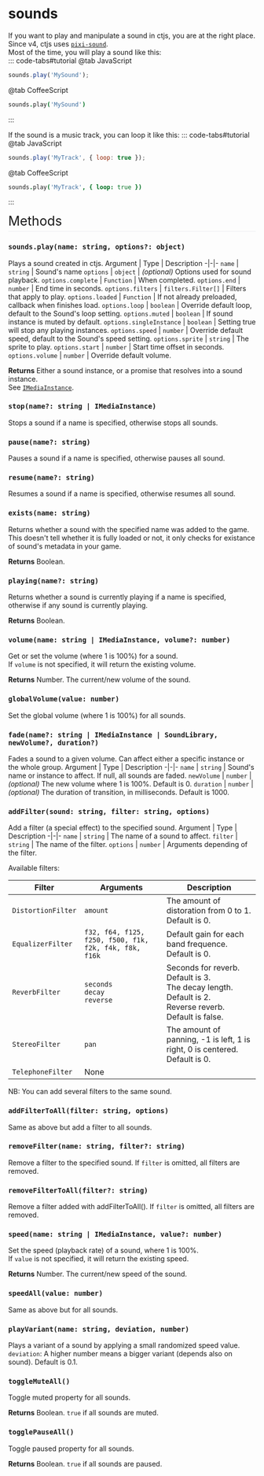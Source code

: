 # sounds

If you want to play and manipulate a sound in ctjs, you are at the right place.  
Since v4, ctjs uses [`pixi-sound`](https://pixijs.io/sound/examples/).  
Most of the time, you will play a sound like this:  
::: code-tabs#tutorial
@tab JavaScript
```js
sounds.play('MySound');
```
@tab CoffeeScript
```coffee
sounds.play('MySound')
```
:::

If the sound is a music track, you can loop it like this:
::: code-tabs#tutorial
@tab JavaScript
```js
sounds.play('MyTrack', { loop: true });
```
@tab CoffeeScript
```coffee
sounds.play('MyTrack', { loop: true })
```
:::

<p style="font-size: 1.65rem; border-bottom: 1px solid #eaecef; margin-top: calc(0.5rem - var(--navbar-height)); margin-bottom: 0.3rem; padding-top: calc(1rem + var(--navbar-height)); padding-bottom: 0.3rem;">Methods</p>

### `sounds.play(name: string, options?: object)`

Plays a sound created in ctjs.
Argument | Type | Description
-|-|-
`name` | `string` | Sound's name
`options` | `object` | *(optional)* Options used for sound playback.
`options.complete` | `Function` | When completed.
`options.end` | `number` | End time in seconds.
`options.filters` | `filters.Filter[]` | Filters that apply to play.
`options.loaded` | `Function` | If not already preloaded, callback when finishes load.
`options.loop` | `boolean` | Override default loop, default to the Sound's loop setting.
`options.muted` | `boolean` | If sound instance is muted by default.
`options.singleInstance` | `boolean` | Setting true will stop any playing instances.
`options.speed` | `number` | Override default speed, default to the Sound's speed setting.
`options.sprite` | `string` | The sprite to play.
`options.start` | `number` | Start time offset in seconds.
`options.volume` | `number` | Override default volume.

**Returns** Either a sound instance, or a promise that resolves into a sound instance.  
See [`IMediaInstance`](https://pixijs.io/sound/docs/IMediaInstance.html).

### `stop(name?: string | IMediaInstance)`

Stops a sound if a name is specified, otherwise stops all sounds.

### `pause(name?: string)`

Pauses a sound if a name is specified, otherwise pauses all sound.

### `resume(name?: string)`

Resumes a sound if a name is specified, otherwise resumes all sound.

### `exists(name: string)`

Returns whether a sound with the specified name was added to the game.  
This doesn't tell whether it is fully loaded or not, it only checks for existance of sound's metadata in your game.

**Returns** Boolean.

### `playing(name?: string)`

Returns whether a sound is currently playing if a name is specified, otherwise if any sound is currently playing.

**Returns** Boolean.

### `volume(name: string | IMediaInstance, volume?: number)`

Get or set the volume (where 1 is 100%) for a sound.  
If `volume` is not specified, it will return the existing volume.

**Returns** Number. The current/new volume of the sound.

### `globalVolume(value: number)`

Set the global volume (where 1 is 100%) for all sounds.

### `fade(name?: string | IMediaInstance | SoundLibrary, newVolume?, duration?)`

Fades a sound to a given volume. Can affect either a specific instance or the whole group.
Argument | Type | Description
-|-|-
`name` | `string` | Sound's name or instance to affect. If null, all sounds are faded.
`newVolume` | `number` | *(optional)* The new volume where 1 is 100%. Default is 0.
`duration` | `number` | *(optional)* The duration of transition, in milliseconds. Default is 1000.

### `addFilter(sound: string, filter: string, options)`

Add a filter (a special effect) to the specified sound.
Argument | Type | Description
-|-|-
`name` | `string` | The name of a sound to affect.
`filter` | `string` | The name of the filter.
`options` | `number` | Arguments depending of the filter.

Available filters:

Filter | Arguments | Description
-|-|-
`DistortionFilter` | `amount` | The amount of distoration from 0 to 1. Default is 0.
`EqualizerFilter` | `f32, f64, f125, f250, f500, f1k, f2k, f4k, f8k, f16k` | Default gain for each band frequence. Default is 0.
`ReverbFilter` | `seconds`<br>`decay`<br>`reverse` | Seconds for reverb. Default is 3.<br>The decay length. Default is 2.<br>Reverse reverb. Default is false.
`StereoFilter` | `pan` | The amount of panning, -1 is left, 1 is right, 0 is centered. Default is 0.
`TelephoneFilter` | None |

NB: You can add several filters to the same sound.

### `addFilterToAll(filter: string, options)`

Same as above but add a filter to all sounds.

### `removeFilter(name: string, filter?: string)`

Remove a filter to the specified sound. If `filter` is omitted, all filters are removed.

### `removeFilterToAll(filter?: string)`

Remove a filter added with addFilterToAll(). If `filter` is omitted, all filters are removed.

### `speed(name: string | IMediaInstance, value?: number)`

Set the speed (playback rate) of a sound, where 1 is 100%.  
If `value` is not specified, it will return the existing speed.

**Returns** Number. The current/new speed of the sound.

### `speedAll(value: number)`

Same as above but for all sounds.

### `playVariant(name: string, deviation, number)`

Plays a variant of a sound by applying a small randomized speed value.  
`deviation`: A higher number means a bigger variant (depends also on sound). Default is 0.1.

### `toggleMuteAll()`

Toggle muted property for all sounds.

**Returns** Boolean. `true` if all sounds are muted.

### `togglePauseAll()`

Toggle paused property for all sounds.

**Returns** Boolean. `true` if all sounds are paused.